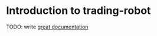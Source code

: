# Introduction to trading-robot

TODO: write [great documentation](http://jacobian.org/writing/what-to-write/)
